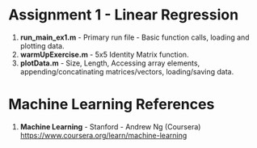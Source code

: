 #   Assignment 1 - Linear Regression	
1.  **run_main_ex1.m** 	- Primary run file - Basic function calls, loading and plotting data.
2.  **warmUpExercise.m**	- 5x5 Identity Matrix function. 
3.  **plotData.m**	- Size, Length, Accessing array elements, appending/concatinating matrices/vectors, loading/saving data.

# Machine Learning References
1.  **Machine Learning** - Stanford - Andrew Ng (Coursera)   
    https://www.coursera.org/learn/machine-learning